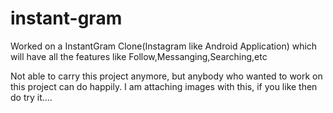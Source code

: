 # instant-gram
Worked on a InstantGram Clone(Instagram like Android Application) which will have all the features like Follow,Messanging,Searching,etc

Not able to carry this project anymore, but anybody who wanted to work on this project can do happily.
I am attaching images with this, if you like then do try it....

